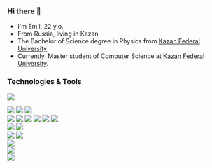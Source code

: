 ### Hi there 👋

<!--
**zero80517/zero80517** is a ✨ _special_ ✨ repository because its `README.md` (this file) appears on your GitHub profile.

Here are some ideas to get you started:

- 🔭 I’m currently working on ...
- 🌱 I’m currently learning ...
- 👯 I’m looking to collaborate on ...
- 🤔 I’m looking for help with ...
- 💬 Ask me about ...
- 📫 How to reach me: ...
- 😄 Pronouns: ...
- ⚡ Fun fact: ...
-->

- I'm Emil, 22 y.o.
- From Russia, living in Kazan
- The Bachelor of Science degree in Physics from [Kazan Federal University](https://kpfu.ru/)
- Currently, Master student of Computer Science at [Kazan Federal University](https://kpfu.ru/).

### Technologies & Tools

<p>
    <img src="https://img.shields.io/badge/-Github-181717?style=plastic&logo=GitHub&logoColor=white"/>
</p>

<p>
    <img src="https://img.shields.io/badge/OS-Windows-0078D6?logo=windows&style=flat&logoColor=white"/>
    <img src="https://img.shields.io/badge/-Ubuntu-E95420?logo=ubuntu&style=flat&logoColor=white"/>
    <img src="https://img.shields.io/badge/-Debian-A80030?logo=debian&style=flat&logoColor=white"/>
    <br>
    <img src="https://img.shields.io/badge/Code-C++-00599C?logo=cplusplus&style=flat&logoColor=white"/>
    <img src="https://img.shields.io/badge/-C Sharp-239120?logo=csharp&style=flat&logoColor=white"/>
    <img src="https://img.shields.io/badge/-Python-3776AB?logo=python&style=flat&logoColor=white"/>
    <img src="https://img.shields.io/badge/-JavaScript-F7DF1E?logo=javascript&style=flat&logoColor=white"/>
    <img src="https://img.shields.io/badge/-HTML5-E34F26?logo=HTML5&style=flat&logoColor=white"/>
    <img src="https://img.shields.io/badge/-CUDA-76B900?logo=nvidia&style=flat&logoColor=white"/>
    <br>
    <img src="https://img.shields.io/badge/Editor-Visual Studio-5C2D91?logo=visualstudio&style=flat&logoColor=white"/>
    <img src="https://img.shields.io/badge/-PyCharm-000000?logo=PyCharm&style=flat&logoColor=white"/>
    <br>
    <img src="https://img.shields.io/badge/Tools-GoogleColab-F9AB00?logo=googlecolab&style=flat&logoColor=white"/>
    <img src="https://img.shields.io/badge/-Github-181717?logo=GitHub&style=flat&logoColor=white"/>
    <br>
    <img src="https://img.shields.io/badge/Messengers-Telegram-26A5E4?logo=telegram&style=flat&logoColor=26A5E4"/>
    <br>
    <img src="https://img.shields.io/badge/Shell-Bash-4EAA25?logo=gnubash&style=flat&logoColor=white"/>
    <br>
    <img src="https://img.shields.io/badge/Cloud-Google Cloud-4285F4?logo=googlecloud&style=flat&logoColor=white"/>
</p>
